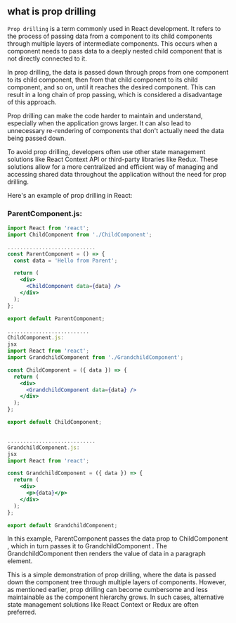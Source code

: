 
## what is prop drilling

`Prop drilling` is a term commonly used in React development. It refers to the process of passing data from a component to its child components through multiple layers of intermediate components. This occurs when a component needs to pass data to a deeply nested child component that is not directly connected to it. 
 
In prop drilling, the data is passed down through props from one component to its child component, then from that child component to its child component, and so on, until it reaches the desired component. This can result in a long chain of prop passing, which is considered a disadvantage of this approach. 
 
Prop drilling can make the code harder to maintain and understand, especially when the application grows larger. It can also lead to unnecessary re-rendering of components that don't actually need the data being passed down. 
 
To avoid prop drilling, developers often use other state management solutions like React Context API or third-party libraries like Redux. These solutions allow for a more centralized and efficient way of managing and accessing shared data throughout the application without the need for prop drilling.

Here's an example of prop drilling in React: 
 
### ParentComponent.js:

```jsx
import React from 'react';
import ChildComponent from './ChildComponent';

............................
const ParentComponent = () => {
  const data = 'Hello from Parent';

  return (
    <div>
      <ChildComponent data={data} />
    </div>
  );
};

export default ParentComponent;

..........................
ChildComponent.js:
jsx
import React from 'react';
import GrandchildComponent from './GrandchildComponent';

const ChildComponent = ({ data }) => {
  return (
    <div>
      <GrandchildComponent data={data} />
    </div>
  );
};

export default ChildComponent;


............................
GrandchildComponent.js:
jsx
import React from 'react';

const GrandchildComponent = ({ data }) => {
  return (
    <div>
      <p>{data}</p>
    </div>
  );
};

export default GrandchildComponent;
```

In this example,  ParentComponent  passes the  data  prop to  ChildComponent , which in turn passes it to  GrandchildComponent . The  GrandchildComponent  then renders the value of  data  in a paragraph element. 
 
This is a simple demonstration of prop drilling, where the data is passed down the component tree through multiple layers of components. However, as mentioned earlier, prop drilling can become cumbersome and less maintainable as the component hierarchy grows. In such cases, alternative state management solutions like React Context or Redux are often preferred.